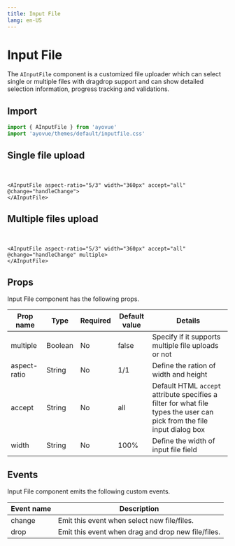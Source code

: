 ```yaml
---
title: Input File
lang: en-US
---
```


<script setup lang="ts">
 import {shallowRef} from "vue"; 
import { AInputFile } from '../../src/'
import { AInputFileMeta } from '../../src/components/AInputFile/AInputFile.meta'
// import PG from '../../src/playground/PG.vue'

// const showingDialog = shallowRef(false);

function handleChange(e) {
  console.log(e);
}
function handleDrop(e) {
  console.log(e);
}

</script>

# Input File

The <code>AInputFile</code> component is a customized file uploader which can select single or multiple files with dragdrop support and can show detailed selection information, progress tracking and validations.

## Import

```js
import { AInputFile } from 'ayovue'
import 'ayovue/themes/default/inputfile.css'
```

## Single file upload

  <div>
    <AInputFile
      aspect-ratio="5/3"
      width="360px"
      accept="all"
      @change="handleChange"
      @drop="handleDrop"
    >
    </AInputFile>
  </div><br/>

```vue
<AInputFile aspect-ratio="5/3" width="360px" accept="all" @change="handleChange">
</AInputFile>
```

## Multiple files upload

  <div>
    <AInputFile
      aspect-ratio="5/3"
      width="360px"
      accept="all"
      @change="handleChange" 
      @drop="handleDrop"
      multiple
    >
    </AInputFile>
  </div><br/>

```vue
<AInputFile aspect-ratio="5/3" width="360px" accept="all" @change="handleChange" multiple>
</AInputFile>
```

## Props

Input File component has the following props.

| Prop name    | Type    | Required | Default value | Details                                                                                                                            |
| ------------ | ------- | -------- | ------------- | ---------------------------------------------------------------------------------------------------------------------------------- |
| multiple     | Boolean | No       | false         | Specify if it supports multiple file uploads or not                                                                                |
| aspect-ratio | String  | No       | 1/1           | Define the ration of width and height                                                                                              |
| accept       | String  | No       | all           | Default HTML <code>accept</code> attribute specifies a filter for what file types the user can pick from the file input dialog box |
| width        | String  | No       | 100%          | Define the width of input file field                                                                                               |

## Events

Input File component emits the following custom events.

| Event name | Description                                        |
| ---------- | -------------------------------------------------- |
| change     | Emit this event when select new file/files.        |
| drop       | Emit this event when drag and drop new file/files. |
